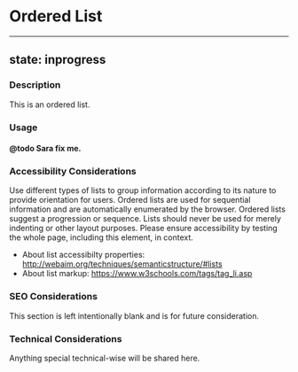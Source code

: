 # Ordered List

---
state: inprogress
---

### Description
This is an ordered list.

### Usage
#### @todo Sara fix me.

### Accessibility Considerations
Use different types of lists to group information according to its nature to provide orientation for users. Ordered lists are used for sequential information and are automatically enumerated by the browser. Ordered lists suggest a progression or sequence. Lists should never be used for merely indenting or other layout purposes. Please ensure accessibility by testing the whole page, including this element, in context.
* About list accessibilty properties: http://webaim.org/techniques/semanticstructure/#lists
* About list markup: https://www.w3schools.com/tags/tag_li.asp

### SEO Considerations
This section is left intentionally blank and is for future consideration.

### Technical Considerations
Anything special technical-wise will be shared here.
